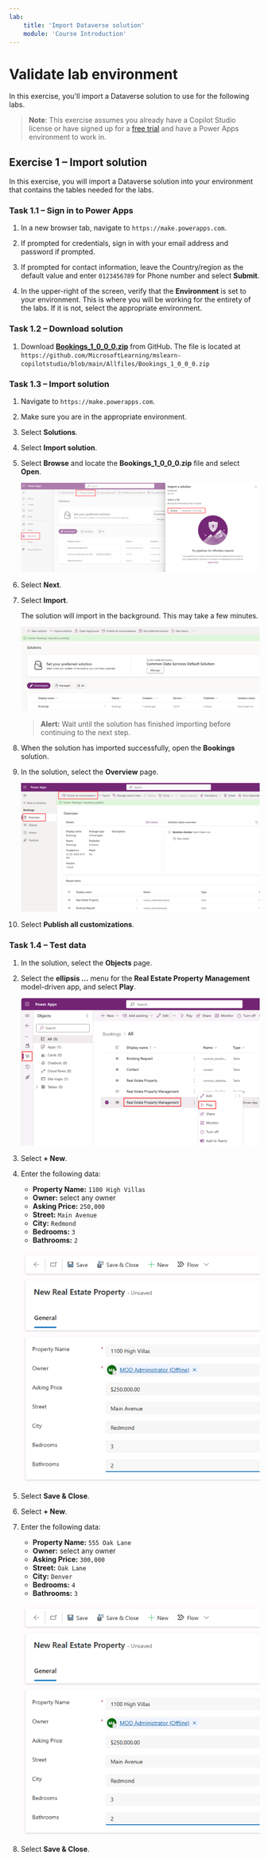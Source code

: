 ```yaml
---
lab:
    title: 'Import Dataverse solution'
    module: 'Course Introduction'
---
```


# Validate lab environment

In this exercise, you'll import a Dataverse solution to use for the following labs.

> **Note**: This exercise assumes you already have a Copilot Studio license or have signed up for a [free trial](https://go.microsoft.com/fwlink/p/?linkid=2252605) and have a Power Apps environment to work in.

## Exercise 1 – Import solution

In this exercise, you will import a Dataverse solution into your environment that contains the tables needed for the labs.

### Task 1.1 – Sign in to Power Apps

1. In a new browser tab, navigate to `https://make.powerapps.com`.

1. If prompted for credentials, sign in with your email address and password if prompted.

1. If prompted for contact information, leave the Country/region as the default value and enter `0123456789` for Phone number and select **Submit**.

1. In the upper-right of the screen, verify that the **Environment** is set to your environment. This is where you will be working for the entirety of the labs. If it is not, select the appropriate environment.

### Task 1.2 – Download solution

1. Download [**Bookings_1_0_0_0.zip**](../../Allfiles/Bookings_1_0_0_0.zip) from GitHub. The file is located at `https://github.com/MicrosoftLearning/mslearn-copilotstudio/blob/main/Allfiles/Bookings_1_0_0_0.zip`

### Task 1.3 – Import solution

1. Navigate to `https://make.powerapps.com`.

1. Make sure you are in the appropriate environment.

1. Select **Solutions**.

1. Select **Import solution**.

1. Select **Browse** and locate the **Bookings_1_0_0_0.zip** file and select **Open**.

    ![Solution to import.](../media/solution-to-import.png)

1. Select **Next**.

1. Select **Import**.

    The solution will import in the background. This may take a few minutes.

    ![Solution imported.](../media/solution-imported.png)

    > **Alert:** Wait until the solution has finished importing before continuing to the next step.

1. When the solution has imported successfully, open the **Bookings** solution.

1. In the solution, select the **Overview** page.

    ![Solution Overview tab.](../media/solution-overview.png)

1. Select **Publish all customizations**.

### Task 1.4 – Test data

1. In the solution, select the **Objects** page.

1. Select the **ellipsis …** menu for the **Real Estate Property Management** model-driven app, and select **Play**.

    ![Overview.](../media/play-app.png)

1. Select **+ New**.

1. Enter the following data:

    - **Property Name:** `1100 High Villas`
    - **Owner:** select any owner
    - **Asking Price:** `250,000`
    - **Street:** `Main Avenue`
    - **City:** `Redmond`
    - **Bedrooms:** `3`
    - **Bathrooms:** `2`

    ![Overview.](../media/add-record.png)

1. Select **Save & Close**.

1. Select **+ New**.

1. Enter the following data:

    - **Property Name:** `555 Oak Lane`
    - **Owner:** select any owner
    - **Asking Price:** `300,000`
    - **Street:** `Oak Lane`
    - **City:** `Denver`
    - **Bedrooms:** `4`
    - **Bathrooms:** `3`

    ![Overview.](../media/add-record.png)

1. Select **Save & Close**.
